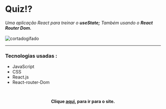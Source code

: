 # Quiz!?
<em> Uma aplicação React para treinar o <strong>useState;</strong> Também usando o <strong>React Router Dom.</strong> </em>
<br><br>
![cortadogifado](https://user-images.githubusercontent.com/74004642/146797636-66e79bb1-e7fe-4cc7-a9da-f05b26ef65d8.gif)

---
### Tecnologias usadas :
- JavaScript
- CSS
- React.js
- React-router-Dom
<br>
<p align="center"><strong>Clique <a href="https://lucascurty.github.io/Quiz/">aqui</a>, para ir para o site.</strong></p>
